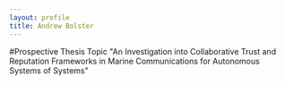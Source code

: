 ```yaml
---
layout: profile
title: Andrew Bolster
---
```


#Prospective Thesis Topic
"An Investigation into Collaborative Trust and Reputation Frameworks in Marine Communications for Autonomous Systems of Systems"
